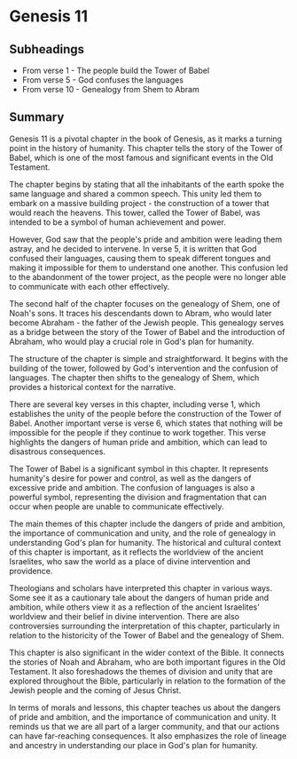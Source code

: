 # Genesis 11

## Subheadings

* From verse 1 - The people build the Tower of Babel
* From verse 5 - God confuses the languages
* From verse 10 - Genealogy from Shem to Abram

## Summary

Genesis 11 is a pivotal chapter in the book of Genesis, as it marks a turning point in the history of humanity. This chapter tells the story of the Tower of Babel, which is one of the most famous and significant events in the Old Testament.

The chapter begins by stating that all the inhabitants of the earth spoke the same language and shared a common speech. This unity led them to embark on a massive building project - the construction of a tower that would reach the heavens. This tower, called the Tower of Babel, was intended to be a symbol of human achievement and power.

However, God saw that the people's pride and ambition were leading them astray, and he decided to intervene. In verse 5, it is written that God confused their languages, causing them to speak different tongues and making it impossible for them to understand one another. This confusion led to the abandonment of the tower project, as the people were no longer able to communicate with each other effectively.

The second half of the chapter focuses on the genealogy of Shem, one of Noah's sons. It traces his descendants down to Abram, who would later become Abraham - the father of the Jewish people. This genealogy serves as a bridge between the story of the Tower of Babel and the introduction of Abraham, who would play a crucial role in God's plan for humanity.

The structure of the chapter is simple and straightforward. It begins with the building of the tower, followed by God's intervention and the confusion of languages. The chapter then shifts to the genealogy of Shem, which provides a historical context for the narrative.

There are several key verses in this chapter, including verse 1, which establishes the unity of the people before the construction of the Tower of Babel. Another important verse is verse 6, which states that nothing will be impossible for the people if they continue to work together. This verse highlights the dangers of human pride and ambition, which can lead to disastrous consequences.

The Tower of Babel is a significant symbol in this chapter. It represents humanity's desire for power and control, as well as the dangers of excessive pride and ambition. The confusion of languages is also a powerful symbol, representing the division and fragmentation that can occur when people are unable to communicate effectively.

The main themes of this chapter include the dangers of pride and ambition, the importance of communication and unity, and the role of genealogy in understanding God's plan for humanity. The historical and cultural context of this chapter is important, as it reflects the worldview of the ancient Israelites, who saw the world as a place of divine intervention and providence.

Theologians and scholars have interpreted this chapter in various ways. Some see it as a cautionary tale about the dangers of human pride and ambition, while others view it as a reflection of the ancient Israelites' worldview and their belief in divine intervention. There are also controversies surrounding the interpretation of this chapter, particularly in relation to the historicity of the Tower of Babel and the genealogy of Shem.

This chapter is also significant in the wider context of the Bible. It connects the stories of Noah and Abraham, who are both important figures in the Old Testament. It also foreshadows the themes of division and unity that are explored throughout the Bible, particularly in relation to the formation of the Jewish people and the coming of Jesus Christ.

In terms of morals and lessons, this chapter teaches us about the dangers of pride and ambition, and the importance of communication and unity. It reminds us that we are all part of a larger community, and that our actions can have far-reaching consequences. It also emphasizes the role of lineage and ancestry in understanding our place in God's plan for humanity.